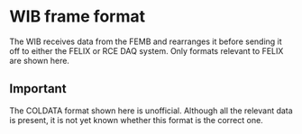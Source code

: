 # WIB frame format
The WIB receives data from the FEMB and rearranges it before sending it off to either the FELIX or RCE DAQ system. Only formats relevant to FELIX are shown here.

## Important
The COLDATA format shown here is unofficial. Although all the relevant data is present, it is not yet known whether this format is the correct one.